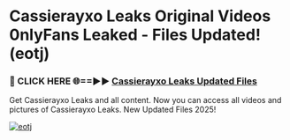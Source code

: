 # Cassierayxo Leaks Original Videos 0nlyFans Leaked - Files Updated! (eotj)

<h3>🔴 CLICK HERE 🌐==►► <a href="https://tinyurl.com/4seja8ks" rel="nofollow">Cassierayxo Leaks Updated Files</a></h3>

Get Cassierayxo Leaks and all content. Now you can access all videos and pictures of Cassierayxo Leaks. New Updated Files 2025!

[![eotj](https://i.imgur.com/EWjZXRe.gif)](https://tinyurl.com/4seja8ks)
